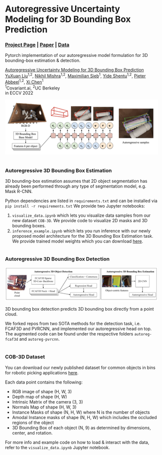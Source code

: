 # Autoregressive Uncertainty Modeling for 3D Bounding Box Prediction
### [Project Page](https://sites.google.com/view/autoreg-bbox) | [Paper]() | [Data](https://drive.google.com/drive/u/1/folders/1dIH3SjsrWbSMvXIfrwcocQbM_73Io0vC)

Pytorch implementation of our autoregressive model formulation for 3D bounding-box estimation & detection. 


[Autoregressive Uncertainty Modeling for 3D Bounding Box Prediction](https://sites.google.com/view/autoreg-bbox)  
 [YuXuan Liu](https://yuxuanliu.com/)<sup>1,2</sup>,
 [Nikhil Mishra](https://nikhilmishra000.github.io/)<sup>1,2</sup>,
 [Maximilian Sieb](https://msieb1.github.io/)<sup>1</sup>,
 [Yide Shentu]()<sup>1,2</sup>,
 [Pieter Abbeel](https://people.eecs.berkeley.edu/~pabbeel/)<sup>1,2</sup>,
 [Xi Chen](https://peterchen.us/)<sup>1</sup> <br>
 <sup>1</sup>Covariant.ai, <sup>2</sup>UC Berkeley \
in ECCV 2022 

<img src='imgs/model-estimation.png'/>
<br/><br/>

### Autoregressive 3D Bounding Box Estimation
3D bounding-box estimation assumes that 2D object segmentation has already been performed through any type of segmentation model, e.g. Mask R-CNN.

Python dependencies are listed in `requirements.txt` and can be installed via `pip install -r requirements.txt`
We provide two Jupyter notebooks:
1. `visualize_data.ipynb` which lets you visualize data samples from our new dataset `COB-3D`. We provide code to visualize 2D masks and 3D bounding boxes.
2. `inference_example.ipynb` which lets you run inference with our newly proposed model architecture for the 3D Bounding Box Estimation task. We provide trained model weights which you can download [here](https://drive.google.com/drive/u/1/folders/1dIH3SjsrWbSMvXIfrwcocQbM_73Io0vC).
<br/><br/>

### Autoregressive 3D Bounding Box Detection
<img src='imgs/model-detection.png'/>

3D bounding box detection predicts 3D bounding box directly from a point cloud.

We forked repos from two SOTA methods for the detection task, i.e. FCAF3D and PVRCNN, and implemented our autoregressive head on top. The augmented code can be found under the respective folders `autoreg-fcaf3d` and `autoreg-pvrcnn`.
<br/><br/>
### COB-3D Dataset
You can download our newly published dataset for common objects in bins for robotic picking applications [here](https://drive.google.com/drive/u/1/folders/1dIH3SjsrWbSMvXIfrwcocQbM_73Io0vC).

Each data point contains the following:

- RGB image of shape (H, W, 3)
- Depth map of shape (H, W)
- Intrinsic Matrix of the camera (3, 3)
- Normals Map of shape (H, W, 3)
- Instance Masks of shape (N, H, W) where N is the number of objects
- Amodal Instance masks of shape (N, H, W) which includes the occluded regions of the object
- 3D Bounding Box of each object (N, 9) as determined by dimensions, center, and rotation.

For more info and example code on how to load & interact with the data, refer to the `visualize_data.ipynb` Jupyter notebook.
